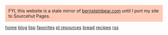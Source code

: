 <div style="padding: 10px; margin-bottom: 10px; background-color: #FFCAB7;">
  FYI, this website is a stale mirror of
  <a href="https://bernsteinbear.com">bernsteinbear.com</a> until I port my
  site to Sourcehut Pages.
</div>
<div class="navbar">
  <a href="/">home</a>
  <a href="/blog/">blog</a>
  <a href="/blog/lisp/">lisp</a>
  <a href="/favorites/">favorites</a>
  <a href="/pl-resources/">pl resources</a>
  <a href="/bread/">bread</a>
  <a href="/recipes/">recipes</a>
  <a href="/feed.xml">rss</a>
  <!--<a class="newlink" href="/recipes/">recipes</a> -->
</div>
